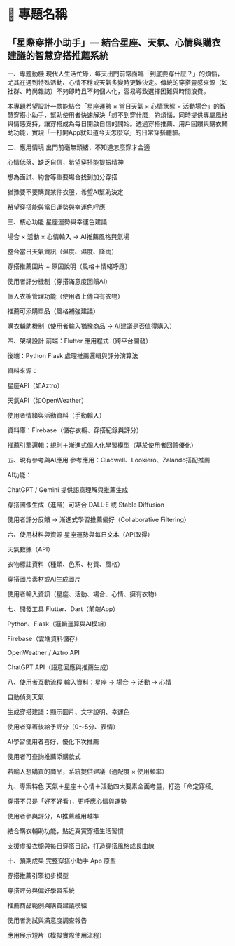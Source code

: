 
# 👗 專題名稱
## 「星際穿搭小助手」— 結合星座、天氣、心情與購衣建議的智慧穿搭推薦系統

一、專題動機
現代人生活忙碌，每天出門前常面臨「到底要穿什麼？」的煩惱，尤其在遇到特殊活動、心情不穩或天氣多變時更難決定。傳統的穿搭靈感來源（如社群、時尚雜誌）不夠即時且不夠個人化，容易導致選擇困難與時間浪費。

本專題希望設計一款能結合「星座運勢 × 當日天氣 × 心情狀態 × 活動場合」的智慧穿搭小助手，幫助使用者快速解決「想不到穿什麼」的煩惱，同時提供專屬風格與情感支持，讓穿搭成為每日開啟自信的開始。透過穿搭推薦、用戶回饋與購衣輔助功能，實現「一打開App就知道今天怎麼穿」的日常穿搭體驗。

二、應用情境
出門前毫無頭緒，不知道怎麼穿才合適

心情低落、缺乏自信，希望穿搭能提振精神

想為面試、約會等重要場合找到加分穿搭

猶豫要不要購買某件衣服，希望AI幫助決定

希望穿搭能與當日運勢與幸運色呼應

三、核心功能
星座運勢與幸運色建議

場合 × 活動 × 心情輸入 → AI推薦風格與氣場

整合當日天氣資訊（溫度、濕度、降雨）

穿搭推薦圖片 + 原因說明（風格＋情緒呼應）

使用者評分機制（穿搭滿意度回饋AI）

個人衣櫥管理功能（使用者上傳自有衣物）

推薦可添購單品（風格補強建議）

購衣輔助機制（使用者輸入猶豫商品 → AI建議是否值得購入）

四、架構設計
前端：Flutter 應用程式（跨平台開發）

後端：Python Flask 處理推薦邏輯與評分演算法

資料來源：

星座API（如Aztro）

天氣API（如OpenWeather）

使用者情緒與活動資料（手動輸入）

資料庫：Firebase（儲存衣櫥、穿搭紀錄與評分）

推薦引擎邏輯：規則＋漸進式個人化學習模型（基於使用者回饋優化）

五、現有參考與AI應用
參考應用：Cladwell、Lookiero、Zalando搭配推薦

AI功能：

ChatGPT / Gemini 提供語意理解與推薦生成

穿搭圖像生成（進階）可結合 DALL·E 或 Stable Diffusion

使用者評分反饋 → 漸進式學習推薦偏好（Collaborative Filtering）

六、使用材料與資源
星座運勢與每日文本（API取得）

天氣數據（API）

衣物標註資料（種類、色系、材質、風格）

穿搭圖片素材或AI生成圖片

使用者輸入資訊（星座、活動、場合、心情、擁有衣物）

七、開發工具
Flutter、Dart（前端App）

Python、Flask（邏輯運算與AI模組）

Firebase（雲端資料儲存）

OpenWeather / Aztro API

ChatGPT API（語意回應與推薦生成）

八、使用者互動流程
輸入資料：星座 → 場合 → 活動 → 心情

自動偵測天氣

生成穿搭建議：顯示圖片、文字說明、幸運色

使用者穿著後給予評分（0～5分、表情）

AI學習使用者喜好，優化下次推薦

使用者可查詢推薦添購款式

若輸入想購買的商品，系統提供建議（適配度 × 使用頻率）

九、專案特色
天氣＋星座＋心情＋活動四大要素全面考量，打造「命定穿搭」

穿搭不只是「好不好看」，更呼應心情與運勢

使用者參與評分，AI推薦越用越準

結合購衣輔助功能，貼近真實穿搭生活習慣

支援虛擬衣櫥與每日穿搭日記，打造穿搭風格成長曲線

十、預期成果
完整穿搭小助手 App 原型

穿搭推薦引擎初步模型

穿搭評分與偏好學習系統

推薦商品範例與購買建議模組

使用者測試與滿意度調查報告

應用展示短片（模擬實際使用流程）
